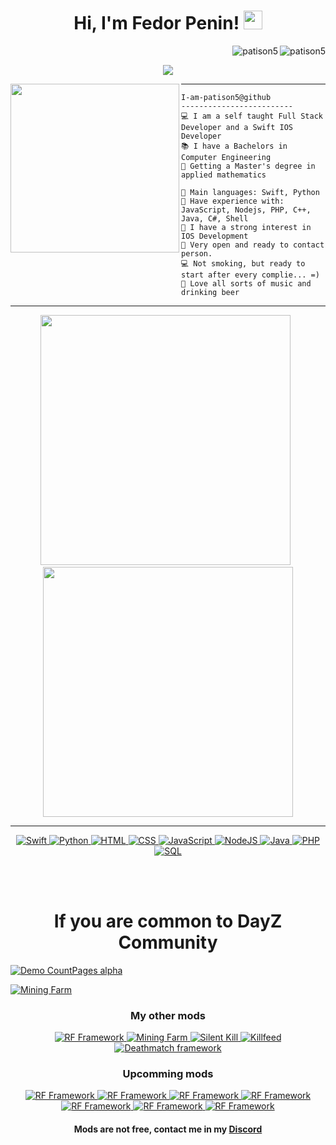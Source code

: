 <h1 align="center">
Hi, I'm Fedor Penin!
 <img src="https://media.giphy.com/media/hvRJCLFzcasrR4ia7z/giphy.gif" width="30"></h1>
 <img src="https://komarev.com/ghpvc/?username=patison5&label=Profile%20Views&color=0e75b6&style=flat" align='right' alt="patison5" />
 <img src="https://img.shields.io/github/followers/patison5?label=followers&style=social&logoColor=black" align='right' alt="patison5" />
<br/>

<!-- Typing SVG by DenverCoder1 - https://github.com/DenverCoder1/readme-typing-svg -->

<p align="center">
  <a href="https://github.com/DenverCoder1/readme-typing-svg">
    <img src="https://readme-typing-svg.herokuapp.com?lines=IOS+Developer;'MAI'+Student;Studying+in+Yandex;Swift+UIKit+Algorithms;Freelancer;Always%20learning%20new%20things&center=true&width=380&height=45">
    </a>
</p>

<!-- <img align="left" src="https://memepedia.ru/wp-content/uploads/2018/07/pikabu3.jpg" alt="" width="250" /> -->
<img align="left" src="https://i.pinimg.com/564x/69/dc/3c/69dc3cec93572d301bb75854ae260a07.jpg" alt="" width="270" />

<!-- <img align="left" src="https://psv4.userapi.com/c237331/u170877706/docs/d50/1282fefa2999/keep-working_1.gif?extra=3LTd1gPzLHq0C5DyYJVUZCMqvoobRsExcECm7GPEpBixEqMVF4pcSr33ZjxXdF6WMS3StfZJs_p4iRbX54VcXcpZfcIqI3B69biH1KYPsnsJYrBhk3wHj12-dFir9-JmWlak7I_Kx_3eQnxyh70xm1qx" alt="" width="200" style="margin:30px 30px; padding-right: 30px" /> -->


<hr>

```
I-am-patison5@github
-------------------------
💻 I am a self taught Full Stack Developer and a Swift IOS Developer
📚 I have a Bachelors in Computer Engineering
📝 Getting a Master's degree in applied mathematics

🌟 Main languages: Swift, Python
🚩 Have experience with: JavaScript, Nodejs, PHP, C++, Java, C#, Shell
🔭 I have a strong interest in IOS Development
💖 Very open and ready to contact person. 
💻 Not smoking, but ready to start after every complie... =)
🎵 Love all sorts of music and drinking beer
```
<hr>
<!-- <h4  align="center">Programming Languages</h4> -->


<p align="center">
   <img src="https://github-readme-stats.vercel.app/api?username=patison5&show_icons=true&theme=tokyonight&hide_border=false&locale=en" width="400" />
   <span>&nbsp;</span>
   <img src="https://github-readme-streak-stats.herokuapp.com/?user=patison5&theme=tokyonight&hide_border=false" width="400"/>
</p>


<!-- [![1](https://github-readme-stats.vercel.app/api?username=patison5&show_icons=true&theme=tokyonight&hide_border=false&locale=en)](https://github.com/patison5) -->
<!-- [![2](https://github-readme-streak-stats.herokuapp.com/?user=patison5&theme=tokyonight&hide_border=false)](https://github.com/patison5) -->

<!-- [![](https://github-readme-stats.vercel.app/api/top-langs/?username=patison5&layout=compact&theme=tokyonight&hide_border=true)](https://github.com/patison5/github-readme-stats) -->

<hr>

<p align="center">
   <a href="https://github.com/search?q=user%3APatison5+is%3Arepo+language%3ASwift"> 
<!--      <img alt="Swift" src="https://img.shields.io/badge/swift-5.1-brightgreen.svg">  -->
     <img alt="Swift" src="https://img.shields.io/badge/Swift%205.1%20-%23025E8C.svg?logo=swift&logoColor=white">
   </a>
 
   <a href="https://github.com/search?q=user%3APatison5+is%3Arepo+language%3Apython">
      <img alt="Python" src="https://img.shields.io/badge/Python%20-%2314354C.svg?logo=python&logoColor=white">
   </a>
 
   <a href="https://github.com/search?q=user%3APatison5+is%3Arepo+language%3Ahtml">
      <img alt="HTML" src="https://img.shields.io/badge/HTML%20-%23E34F26.svg?logo=html5&logoColor=white">
   </a>
 
   <a href="https://github.com/search?q=user%3APatison5+is%3Arepo+language%3Acss">
      <img alt="CSS" src="https://img.shields.io/badge/CSS%20-%231572B6.svg?logo=css3&logoColor=white">
   </a>
 
   <a href="https://github.com/search?q=user%3APatison5+is%3Arepo+language%3Ajavascript">
      <img alt="JavaScript" src="https://img.shields.io/badge/JavaScript%20-%23F7DF1E.svg?logo=javascript&logoColor=black">
   </a>

   <a href="https://github.com/search?q=user%3APatison5+is%3Arepo+language%3Ajavascript">
      <img alt="NodeJS" src="https://img.shields.io/badge/Node.js%20-%2343853D.svg?logo=node.js&logoColor=white">
   </a>

   <a href="https://github.com/search?q=user%3APatison5+is%3Arepo+language%3Ajava">
      <img alt="Java" src="https://img.shields.io/badge/Java-%23007396.svg?logo=java&logoColor=white">
   </a>

   <a href="https://github.com/search?q=user%3APatison5+is%3Arepo+language%3Aphp">
      <img alt="PHP" src="https://img.shields.io/badge/PHP-%23777BB4.svg?logo=php&logoColor=white">
   </a>

   <a href="https://github.com/search?q=user%3APatison5+is%3Arepo+language%3Asql">
      <img alt="SQL" src="https://img.shields.io/badge/SQL%20-%23025E8C.svg?logo=amazon-dynamodb&logoColor=white">
   </a>
</p>

</br></br>
<h1 align="center">If you are common to DayZ Community</h1>

<!-- ![Mining Farm](https://steamuserimages-a.akamaihd.net/ugc/1928132024188657386/C23552081836F0C3F497CEF1FC9CBA555C70DFB1/?imw=5000&imh=5000&ima=fit&impolicy=Letterbox&imcolor=#000000&letterbox=false) -->

[![Demo CountPages alpha](https://share.gifyoutube.com/KzB6Gb.gif)](https://www.youtube.com/watch?v=ek1j272iAmc)

<!-- [![](https://markdown-videos.deta/youtube/ogsXd8cNQFc)](https://youtu.be/ogsXd8cNQFc) -->
[![Mining Farm](https://steamuserimages-a.akamaihd.net/ugc/1928132024188657386/C23552081836F0C3F497CEF1FC9CBA555C70DFB1/?imw=5000&imh=5000&ima=fit&impolicy=Letterbox&imcolor=#000000&letterbox=false)](https://youtu.be/ogsXd8cNQFc)

<h3 align="center">My other mods</h3>

<p align="center">
  <a href="https://steamcommunity.com/sharedfiles/filedetails/?id=2823224662">
    <img alt="RF Framework" src="https://img.shields.io/badge/RF Framework%20-%2314354C.svg?logo=RFFramework&logoColor=white">
  </a>
 
  <a href="https://steamcommunity.com/sharedfiles/filedetails/?id=2887828885&searchtext=rf+mining+farm">
    <img alt="Mining Farm" src="https://img.shields.io/badge/Mining Farm%20-%2314354C.svg?logo=RFFramework&logoColor=white">
  </a>
 
  <a href="https://steamcommunity.com/sharedfiles/filedetails/?id=2806583920">
    <img alt="Silent Kill" src="https://img.shields.io/badge/Silent Kill%20-%2314354C.svg?logo=RFFramework&logoColor=white">
  </a>
 
  <a href="https://steamcommunity.com/sharedfiles/filedetails/?id=2793666778">
    <img alt="Killfeed" src="https://img.shields.io/badge/Killfeed%20-%2314354C.svg?logo=RFFramework&logoColor=white">
  </a>
 
  <a href="https://steamcommunity.com/sharedfiles/filedetails/?id=2743560379">
    <img alt="Deathmatch framework" src="https://img.shields.io/badge/Deathmatch%20-%2314354C.svg?logo=RFFramework&logoColor=white">
  </a>
</p>

<h3 align="center">Upcomming mods</h3>

<p align="center">
  <a href="">
    <img alt="RF Framework" src="https://img.shields.io/badge/Helicopter Convoy%20-%2314354C.svg?logo=RFFramework&logoColor=white">
  </a>
 
  <a href="">
    <img alt="RF Framework" src="https://img.shields.io/badge/Achieve System%20-%2314354C.svg?logo=RFFramework&logoColor=white">
  </a>
 
 <a href="">
    <img alt="RF Framework" src="https://img.shields.io/badge/Black Trader%20-%2314354C.svg?logo=RFFramework&logoColor=white">
  </a>
 
  <a href="">
    <img alt="RF Framework" src="https://img.shields.io/badge/Transport Spawn Selection%20-%2314354C.svg?logo=RFFramework&logoColor=white">
  </a>
 
  </br>
 
  <a href="">
    <img alt="RF Framework" src="https://img.shields.io/badge/Player Spawn Selection%20-%2314354C.svg?logo=RFFramework&logoColor=white">
  </a>
  
  <a href="">
    <img alt="RF Framework" src="https://img.shields.io/badge/Party Mod%20-%2314354C.svg?logo=RFFramework&logoColor=white">
  </a>
 
  <a href="">
    <img alt="RF Framework" src="https://img.shields.io/badge/New Raid System%20-%2314354C.svg?logo=RFFramework&logoColor=white">
  </a>
</p>



<h4 align="center">Mods are not free, contact me in my <a href="https://discord.gg/Yv5HeqqU3V">Discord</a></h4>
